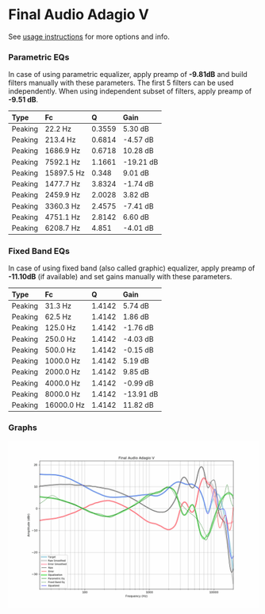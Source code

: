 # Final Audio Adagio V
See [usage instructions](https://github.com/jaakkopasanen/AutoEq#usage) for more options and info.

### Parametric EQs
In case of using parametric equalizer, apply preamp of **-9.81dB** and build filters manually
with these parameters. The first 5 filters can be used independently.
When using independent subset of filters, apply preamp of **-9.51 dB**.

| Type    | Fc         |      Q | Gain      |
|:--------|:-----------|:-------|:----------|
| Peaking | 22.2 Hz    | 0.3559 | 5.30 dB   |
| Peaking | 213.4 Hz   | 0.6814 | -4.57 dB  |
| Peaking | 1686.9 Hz  | 0.6718 | 10.28 dB  |
| Peaking | 7592.1 Hz  | 1.1661 | -19.21 dB |
| Peaking | 15897.5 Hz | 0.348  | 9.01 dB   |
| Peaking | 1477.7 Hz  | 3.8324 | -1.74 dB  |
| Peaking | 2459.9 Hz  | 2.0028 | 3.82 dB   |
| Peaking | 3360.3 Hz  | 2.4575 | -7.41 dB  |
| Peaking | 4751.1 Hz  | 2.8142 | 6.60 dB   |
| Peaking | 6208.7 Hz  | 4.851  | -4.01 dB  |

### Fixed Band EQs
In case of using fixed band (also called graphic) equalizer, apply preamp of **-11.10dB**
(if available) and set gains manually with these parameters.

| Type    | Fc         |      Q | Gain      |
|:--------|:-----------|:-------|:----------|
| Peaking | 31.3 Hz    | 1.4142 | 5.74 dB   |
| Peaking | 62.5 Hz    | 1.4142 | 1.86 dB   |
| Peaking | 125.0 Hz   | 1.4142 | -1.76 dB  |
| Peaking | 250.0 Hz   | 1.4142 | -4.03 dB  |
| Peaking | 500.0 Hz   | 1.4142 | -0.15 dB  |
| Peaking | 1000.0 Hz  | 1.4142 | 5.19 dB   |
| Peaking | 2000.0 Hz  | 1.4142 | 9.85 dB   |
| Peaking | 4000.0 Hz  | 1.4142 | -0.99 dB  |
| Peaking | 8000.0 Hz  | 1.4142 | -13.91 dB |
| Peaking | 16000.0 Hz | 1.4142 | 11.82 dB  |

### Graphs
![](./Final%20Audio%20Adagio%20V.png)